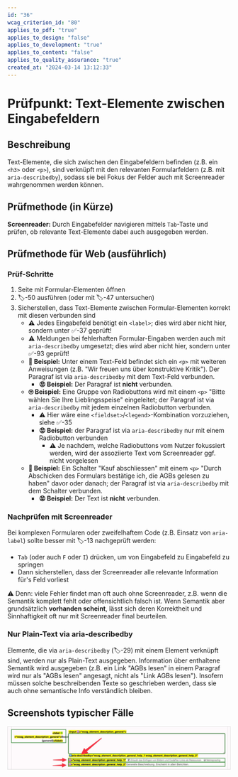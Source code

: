 ```yaml
---
id: "36"
wcag_criterion_id: "80"
applies_to_pdf: "true"
applies_to_design: "false"
applies_to_development: "true"
applies_to_content: "false"
applies_to_quality_assurance: "true"
created_at: "2024-03-14 13:12:33"
---
```


# Prüfpunkt: Text-Elemente zwischen Eingabefeldern

## Beschreibung

Text-Elemente, die sich zwischen den Eingabefeldern befinden (z.B. ein `<h3>` oder `<p>`), sind verknüpft mit den relevanten Formularfeldern (z.B. mit `aria-describedby`), sodass sie bei Fokus der Felder auch mit Screenreader wahrgenommen werden können.

## Prüfmethode (in Kürze)

**Screenreader:** Durch Eingabefelder navigieren mittels `Tab`-Taste und prüfen, ob relevante Text-Elemente dabei auch ausgegeben werden.

## Prüfmethode für Web (ausführlich)

### Prüf-Schritte

1. Seite mit Formular-Elementen öffnen
1. 🏷️-50 ausführen (oder mit 🏷️-47 untersuchen)
1. Sicherstellen, dass Text-Elemente zwischen Formular-Elementen korrekt mit diesen verbunden sind
    - ⚠️ Jedes Eingabefeld benötigt ein `<label>`; dies wird aber nicht hier, sondern unter ✅-37 geprüft!
    - ⚠️ Meldungen bei fehlerhaften Formular-Eingaben werden auch mit `aria-describedby` umgesetzt; dies wird aber nicht hier, sondern unter ✅-93 geprüft!
    - **🙂 Beispiel:** Unter einem Text-Feld befindet sich ein `<p>` mit weiteren Anweisungen (z.B. "Wir freuen uns über konstruktive Kritik"). Der Paragraf ist via `aria-describedby` mit dem Text-Feld verbunden.
        - **😡 Beispiel:** Der Paragraf ist **nicht** verbunden.
    - **🙄 Beispiel:** Eine Gruppe von Radiobuttons wird mit einem `<p>` "Bitte wählen Sie Ihre Lieblingsspeise" eingeleitet; der Paragraf ist via `aria-describedby` mit jedem einzelnen Radiobutton verbunden.
        - ⚠️ Hier wäre eine `<fieldset>`/`<legend>`-Kombination vorzuziehen, siehe ✅-35
        - **😡 Beispiel:** der Paragraf ist via `aria-describedby` nur mit einem Radiobutton verbunden
            - ⚠️ Je nachdem, welche Radiobuttons vom Nutzer fokussiert werden, wird der assoziierte Text vom Screenreader ggf. nicht vorgelesen
    - **🙂 Beispiel:** Ein Schalter "Kauf abschliessen" mit einem `<p>` "Durch Abschicken des Formulars bestätige ich, die AGBs gelesen zu haben" davor oder danach; der Paragraf ist via `aria-describedby` mit dem Schalter verbunden.
        - **😡 Beispiel:** Der Text ist **nicht** verbunden.

### Nachprüfen mit Screenreader

Bei komplexen Formularen oder zweifelhaftem Code (z.B. Einsatz von `aria-label`) sollte besser mit 🏷️-13 nachgeprüft werden:

- `Tab` (oder auch `F` oder `I`) drücken, um von Eingabefeld zu Eingabefeld zu springen
- Dann sicherstellen, dass der Screenreader alle relevante Information für's Feld vorliest

⚠️ Denn: viele Fehler findet man oft auch ohne Screenreader, z.B. wenn die Semantik komplett fehlt oder offensichtlich falsch ist. Wenn Semantik aber grundsätzlich **vorhanden scheint**, lässt sich deren Korrektheit und Sinnhaftigkeit oft nur mit Screenreader final beurteilen.

### Nur Plain-Text via aria-describedby

Elemente, die via `aria-describedby` (🏷️-29) mit einem Element verknüpft sind, werden nur als Plain-Text ausgegeben. Information über enthaltene Semantik wird ausgegeben (z.B. ein Link "AGBs lesen" in einem Paragraf wird nur als "AGBs lesen" angesagt, nicht als "Link AGBs lesen"). Insofern müssen solche beschreibenden Texte so geschrieben werden, dass sie auch ohne semantische Info verständlich bleiben.

## Screenshots typischer Fälle

![Beschreibende Texte in A4AA](images/beschreibende-texte-in-a4aa.png)